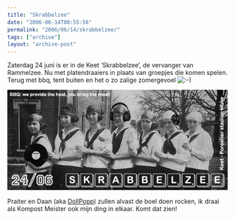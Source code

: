 ```yaml
---
title: "Skrabbelzee"
date: "2006-06-14T00:55:56"
permalink: "2006/06/14/skrabbelzee/"
tags: ["archive"]
layout: "archive-post"
---
```

Zaterdag 24 juni is er in de Keet ‘Skrabbelzee’, de vervanger van Rammelzee. Nu met platendraaiers in plaats van groepjes die komen spelen. Terug met bbq, tent buiten en het o zo zalige zomergevoel ![:-)](http://www.donebysimon.be/blog/wp-includes/images/smilies/icon_smile.gif)

![Skrabbelzee](/images/blog/2006/06/skrabbelzee_small.jpg)

Praiter en Daan (aka [DollPopp](http://www.dollpopp.be/ "http://www.dollpopp.be/")) zullen alvast de boel doen rocken, ik draai als Kompost Meister ook mijn ding in elkaar. Komt dat zien!
